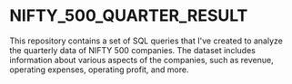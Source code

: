 # NIFTY_500_QUARTER_RESULT
This repository contains a set of SQL queries that I've created to analyze the quarterly data of NIFTY 500 companies. The dataset includes information about various aspects of the companies, such as revenue, operating expenses, operating profit, and more.

